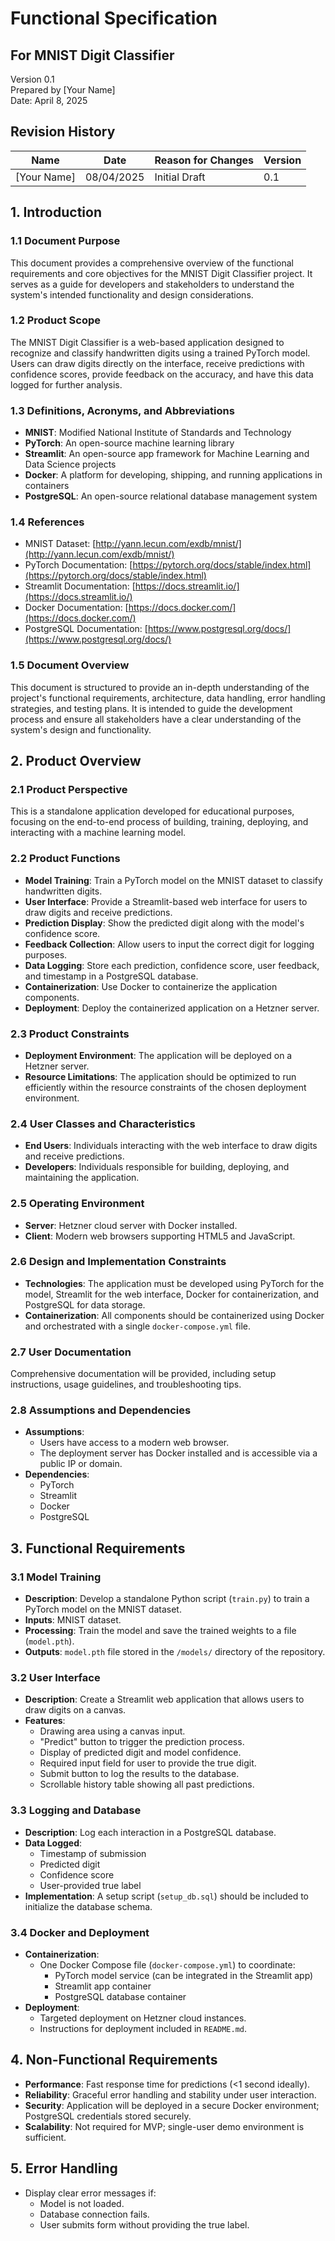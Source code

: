 # Functional Specification

## For MNIST Digit Classifier

Version 0.1  
Prepared by [Your Name]  
Date: April 8, 2025

## Revision History

| Name       | Date       | Reason for Changes | Version |
|------------|------------|--------------------|---------|
| [Your Name] | 08/04/2025 | Initial Draft      | 0.1     |

## 1. Introduction

### 1.1 Document Purpose

This document provides a comprehensive overview of the functional requirements and core objectives for the MNIST Digit Classifier project. It serves as a guide for developers and stakeholders to understand the system's intended functionality and design considerations.

### 1.2 Product Scope

The MNIST Digit Classifier is a web-based application designed to recognize and classify handwritten digits using a trained PyTorch model. Users can draw digits directly on the interface, receive predictions with confidence scores, provide feedback on the accuracy, and have this data logged for further analysis.

### 1.3 Definitions, Acronyms, and Abbreviations

- **MNIST**: Modified National Institute of Standards and Technology
- **PyTorch**: An open-source machine learning library
- **Streamlit**: An open-source app framework for Machine Learning and Data Science projects
- **Docker**: A platform for developing, shipping, and running applications in containers
- **PostgreSQL**: An open-source relational database management system

### 1.4 References

- MNIST Dataset: [http://yann.lecun.com/exdb/mnist/](http://yann.lecun.com/exdb/mnist/)
- PyTorch Documentation: [https://pytorch.org/docs/stable/index.html](https://pytorch.org/docs/stable/index.html)
- Streamlit Documentation: [https://docs.streamlit.io/](https://docs.streamlit.io/)
- Docker Documentation: [https://docs.docker.com/](https://docs.docker.com/)
- PostgreSQL Documentation: [https://www.postgresql.org/docs/](https://www.postgresql.org/docs/)

### 1.5 Document Overview

This document is structured to provide an in-depth understanding of the project's functional requirements, architecture, data handling, error handling strategies, and testing plans. It is intended to guide the development process and ensure all stakeholders have a clear understanding of the system's design and functionality.

## 2. Product Overview

### 2.1 Product Perspective

This is a standalone application developed for educational purposes, focusing on the end-to-end process of building, training, deploying, and interacting with a machine learning model.

### 2.2 Product Functions

- **Model Training**: Train a PyTorch model on the MNIST dataset to classify handwritten digits.
- **User Interface**: Provide a Streamlit-based web interface for users to draw digits and receive predictions.
- **Prediction Display**: Show the predicted digit along with the model's confidence score.
- **Feedback Collection**: Allow users to input the correct digit for logging purposes.
- **Data Logging**: Store each prediction, confidence score, user feedback, and timestamp in a PostgreSQL database.
- **Containerization**: Use Docker to containerize the application components.
- **Deployment**: Deploy the containerized application on a Hetzner server.

### 2.3 Product Constraints

- **Deployment Environment**: The application will be deployed on a Hetzner server.
- **Resource Limitations**: The application should be optimized to run efficiently within the resource constraints of the chosen deployment environment.

### 2.4 User Classes and Characteristics

- **End Users**: Individuals interacting with the web interface to draw digits and receive predictions.
- **Developers**: Individuals responsible for building, deploying, and maintaining the application.

### 2.5 Operating Environment

- **Server**: Hetzner cloud server with Docker installed.
- **Client**: Modern web browsers supporting HTML5 and JavaScript.

### 2.6 Design and Implementation Constraints

- **Technologies**: The application must be developed using PyTorch for the model, Streamlit for the web interface, Docker for containerization, and PostgreSQL for data storage.
- **Containerization**: All components should be containerized using Docker and orchestrated with a single `docker-compose.yml` file.

### 2.7 User Documentation

Comprehensive documentation will be provided, including setup instructions, usage guidelines, and troubleshooting tips.

### 2.8 Assumptions and Dependencies

- **Assumptions**:
  - Users have access to a modern web browser.
  - The deployment server has Docker installed and is accessible via a public IP or domain.
- **Dependencies**:
  - PyTorch
  - Streamlit
  - Docker
  - PostgreSQL

## 3. Functional Requirements

### 3.1 Model Training

- **Description**: Develop a standalone Python script (`train.py`) to train a PyTorch model on the MNIST dataset.
- **Inputs**: MNIST dataset.
- **Processing**: Train the model and save the trained weights to a file (`model.pth`).
- **Outputs**: `model.pth` file stored in the `/models/` directory of the repository.

### 3.2 User Interface

- **Description**: Create a Streamlit web application that allows users to draw digits on a canvas.
- **Features**:
  - Drawing area using a canvas input.
  - "Predict" button to trigger the prediction process.
  - Display of predicted digit and model confidence.
  - Required input field for user to provide the true digit.
  - Submit button to log the results to the database.
  - Scrollable history table showing all past predictions.

### 3.3 Logging and Database

- **Description**: Log each interaction in a PostgreSQL database.
- **Data Logged**:
  - Timestamp of submission
  - Predicted digit
  - Confidence score
  - User-provided true label
- **Implementation**: A setup script (`setup_db.sql`) should be included to initialize the database schema.

### 3.4 Docker and Deployment

- **Containerization**:
  - One Docker Compose file (`docker-compose.yml`) to coordinate:
    - PyTorch model service (can be integrated in the Streamlit app)
    - Streamlit app container
    - PostgreSQL database container
- **Deployment**:
  - Targeted deployment on Hetzner cloud instances.
  - Instructions for deployment included in `README.md`.

## 4. Non-Functional Requirements

- **Performance**: Fast response time for predictions (<1 second ideally).
- **Reliability**: Graceful error handling and stability under user interaction.
- **Security**: Application will be deployed in a secure Docker environment; PostgreSQL credentials stored securely.
- **Scalability**: Not required for MVP; single-user demo environment is sufficient.

## 5. Error Handling

- Display clear error messages if:
  - Model is not loaded.
  - Database connection fails.
  - User submits form without providing the true label.

<!-- ## 6. Testing Plan

- **Unit Testing**:
  - Model training pipeline
  - Prediction function
- **Integration Testing**:
  - End-to-end test of prediction and logging
- **Manual UI Testing**:
  - Drawing input
  - Display of predictions
  - Validation of required fields
- **Database Testing**:
  - Validate that records are correctly inserted with each submission -->
